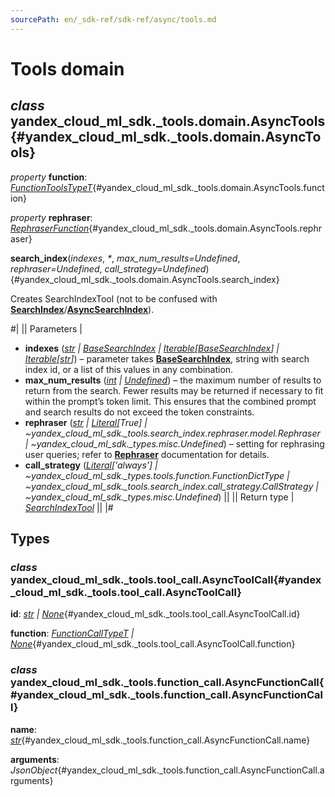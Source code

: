 ```yaml
---
sourcePath: en/_sdk-ref/sdk-ref/async/tools.md
---
```

# Tools domain

## *class* yandex\_cloud\_ml\_sdk.\_tools.domain.**AsyncTools**{#yandex_cloud_ml_sdk._tools.domain.AsyncTools}

*property* **function**\: *[FunctionToolsTypeT](../types/other.md#yandex_cloud_ml_sdk._tools.function.FunctionToolsTypeT)*{#yandex_cloud_ml_sdk._tools.domain.AsyncTools.function}

*property* **rephraser**\: *[RephraserFunction](../types/tools.md#yandex_cloud_ml_sdk._tools.search_index.rephraser.function.RephraserFunction)*{#yandex_cloud_ml_sdk._tools.domain.AsyncTools.rephraser}

**search\_index**(*indexes*, *<span title="Keyword-only parameters separator (PEP 3102)">\*</span>*, *max\_num\_results=Undefined*, *rephraser=Undefined*, *call\_strategy=Undefined*){#yandex_cloud_ml_sdk._tools.domain.AsyncTools.search_index}

Creates SearchIndexTool (not to be confused with [**SearchIndex**](../sync/search_indexes.md#yandex_cloud_ml_sdk._search_indexes.search_index.SearchIndex)/[**AsyncSearchIndex**](search_indexes.md#yandex_cloud_ml_sdk._search_indexes.search_index.AsyncSearchIndex)).

#|
|| Parameters | 

- **indexes** ([*str*](https://docs.python.org/3/library/stdtypes.html#str) *\|* [*BaseSearchIndex*](../internals/bases.md#yandex_cloud_ml_sdk._search_indexes.search_index.BaseSearchIndex) *\|* [*Iterable*](https://docs.python.org/3/library/typing.html#typing.Iterable)*[*[*BaseSearchIndex*](../internals/bases.md#yandex_cloud_ml_sdk._search_indexes.search_index.BaseSearchIndex)*] \|* [*Iterable*](https://docs.python.org/3/library/typing.html#typing.Iterable)*[*[*str*](https://docs.python.org/3/library/stdtypes.html#str)*]*) – parameter takes [**BaseSearchIndex**](../internals/bases.md#yandex_cloud_ml_sdk._search_indexes.search_index.BaseSearchIndex), string with search index id, or a list of this values in any combination.
- **max\_num\_results** ([*int*](https://docs.python.org/3/library/functions.html#int) *\|* [*Undefined*](../types/other.md#yandex_cloud_ml_sdk._types.misc.Undefined)) – the maximum number of results to return from the search. Fewer results may be returned if necessary to fit within the prompt’s token limit. This ensures that the combined prompt and search results do not exceed the token constraints.
- **rephraser** ([*str*](https://docs.python.org/3/library/stdtypes.html#str) *\|* [*Literal*](https://docs.python.org/3/library/typing.html#typing.Literal)*[True] \| ~yandex\_cloud\_ml\_sdk.\_tools.search\_index.rephraser.model.Rephraser \| ~yandex\_cloud\_ml\_sdk.\_types.misc.Undefined*) – setting for rephrasing user queries; refer to [**Rephraser**](../types/tools.md#yandex_cloud_ml_sdk._tools.search_index.rephraser.model.Rephraser) documentation for details.
- **call\_strategy** ([*Literal*](https://docs.python.org/3/library/typing.html#typing.Literal)*['always'] \| ~yandex\_cloud\_ml\_sdk.\_types.tools.function.FunctionDictType \| ~yandex\_cloud\_ml\_sdk.\_tools.search\_index.call\_strategy.CallStrategy \| ~yandex\_cloud\_ml\_sdk.\_types.misc.Undefined*) ||
|| Return type | [*SearchIndexTool*](../types/tools.md#yandex_cloud_ml_sdk._tools.search_index.tool.SearchIndexTool) ||
|#

## Types

### *class* yandex\_cloud\_ml\_sdk.\_tools.tool\_call.**AsyncToolCall**{#yandex_cloud_ml_sdk._tools.tool_call.AsyncToolCall}

**id**\: *[str](https://docs.python.org/3/library/stdtypes.html#str) | [None](https://docs.python.org/3/library/constants.html#None)*{#yandex_cloud_ml_sdk._tools.tool_call.AsyncToolCall.id}

**function**\: *[FunctionCallTypeT](../types/other.md#yandex_cloud_ml_sdk._tools.function_call.FunctionCallTypeT) | [None](https://docs.python.org/3/library/constants.html#None)*{#yandex_cloud_ml_sdk._tools.tool_call.AsyncToolCall.function}

### *class* yandex\_cloud\_ml\_sdk.\_tools.function\_call.**AsyncFunctionCall**{#yandex_cloud_ml_sdk._tools.function_call.AsyncFunctionCall}

**name**\: *[str](https://docs.python.org/3/library/stdtypes.html#str)*{#yandex_cloud_ml_sdk._tools.function_call.AsyncFunctionCall.name}

**arguments**\: *JsonObject*{#yandex_cloud_ml_sdk._tools.function_call.AsyncFunctionCall.arguments}